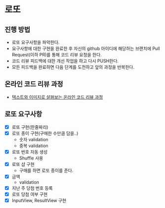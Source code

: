 # 로또

## 진행 방법

* 로또 요구사항을 파악한다.
* 요구사항에 대한 구현을 완료한 후 자신의 github 아이디에 해당하는 브랜치에 Pull Request(이하 PR)를 통해 코드 리뷰 요청을 한다.
* 코드 리뷰 피드백에 대한 개선 작업을 하고 다시 PUSH한다.
* 모든 피드백을 완료하면 다음 단계를 도전하고 앞의 과정을 반복한다.

## 온라인 코드 리뷰 과정

* [텍스트와 이미지로 살펴보는 온라인 코드 리뷰 과정](https://github.com/next-step/nextstep-docs/tree/master/codereview)

## 로또 요구사항

* [x] 로또 구현(한줄짜리)
* [x] 로또 종이 구현(구매한 수만큼 담을..)
  * 숫자 validation
  * 중복 validation
* [x] 로또 번호 자동 생성
  * Shuffle 사용
* [x] 로또 샵 구현
  * 구매를 하면 로또 종이를 준다.
* [x] 금액
  * validation
* [x] 지난 주 당첨 번호 등록
* [x] 로또 당첨 여부 구현
* [x] InputView, ResultView 구현

